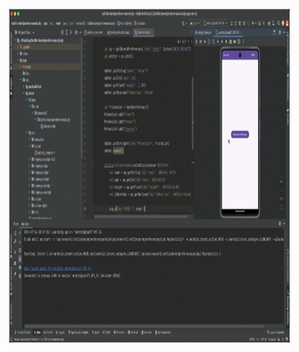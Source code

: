 <img  src="https://github.com/kenantasdemir/kotlinsharedpreferencesstudy/blob/master/app/src/main/assets/vid2.gif" height="600" width="1000"/>

